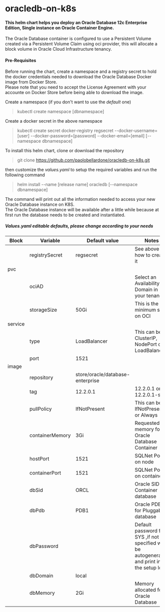 oracledb-on-k8s
=================
#### This helm chart helps you deploy an Oracle Database 12c Enterprise Edition, Single instance on Oracle Container Engine.

The Oracle Database container is configured to use a Persistent Volume created via a Persistent Volume Claim using oci provider, this will allocate a block volume in Oracle Cloud Infrastructure tenancy.

#### Pre-Requisites
Before running the chart, create a namespace and a registry secret to hold the docker credentials needed to download the Oracle Database Docker image from Docker Store.  
Please note that you need to accept the License Agreement with your accounte on Docker Store before being able to download the image.

Create a namespace (if you don't want to use the *default* one)
> kubectl create namespace [dbnamespace]

Create a docker secret in the above namespace
> kubectl create secret docker-registry regsecret --docker-username=[user] --docker-password=[password] --docker-email=[email] [--namespace dbnamespace]

To install this helm chart, clone or download the repository
> git clone https://github.com/paolobellardone/oracledb-on-k8s.git

then customize the *values.yaml* to setup the required variables and run the following command
> helm install --name [release name] oracledb [--namespace dbnamespace]

The command will print out all the information needed to access your new Oracle Database instance on K8S.  
The Oracle Database instance will be available after a little while because at first run the database needs to be created and instantiated.

##### Values.yaml editable defaults, please change according to your needs

| Block   | Variable         | Default value                    | Notes |
|---------|------------------|----------------------------------|-------|
|         | registrySecret   | regsecret                        | See above on how to create it |
| pvc     |                  |                                  ||
|         | ociAD            |                                  | Select an Availability Domain in your tenancy |
|         | storageSize      | 50Gi                             | This is the minimum size on OCI |
| service |                  |                                  ||
|         | type             | LoadBalancer                     | This can be ClusterIP, NodePort or LoadBalancer |
|         | port             | 1521                             ||
|image    |                  |                                  ||
|         | repository       | store/oracle/database-enterprise ||
|         | tag              | 12.2.0.1                         | 12.2.0.1 or 12.2.0.1-slim |
|         | pullPolicy       | IfNotPresent                     | This can be IfNotPresent or Always |
|         | containerMemory  | 3Gi                              | Requested memory for Oracle Database Container |
|         | hostPort         | 1521                             | SQLNet Port on node |
|         | containerPort    | 1521                             | SQLNet Port on container |
|         | dbSid            | ORCL                             | Oracle SID for Container database |
|         | dbPdb            | PDB1                             | Oracle PDB for Pluggable database |
|         | dbPassword       |                                  | Default password for SYS ,if not specified will be autogenerated and print in the setup log |
|         | dbDomain         | local                            ||
|         | dbMemory         | 2Gi                              | Memory allocated for Oracle Database |
